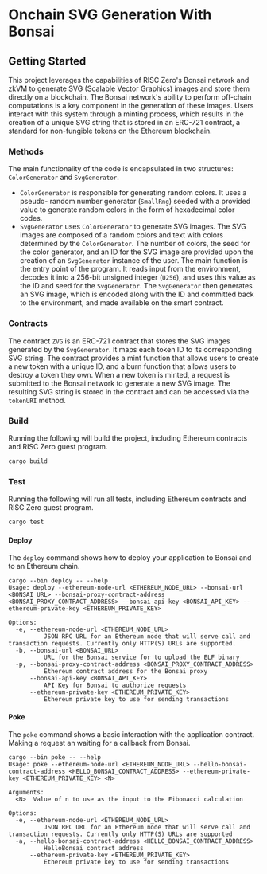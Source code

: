 # Onchain SVG Generation With Bonsai

## Getting Started

This project leverages the capabilities of RISC Zero's Bonsai network and zkVM
to generate SVG (Scalable Vector Graphics) images and store them directly on a
blockchain. The Bonsai network's ability to perform off-chain computations is a
key component in the generation of these images. Users interact with this system
through a minting process, which results in the creation of a unique SVG string
that is stored in an ERC-721 contract, a standard for non-fungible tokens on the
Ethereum blockchain.

### Methods

The main functionality of the code is encapsulated in two structures:
`ColorGenerator` and `SvgGenerator`.

- `ColorGenerator` is responsible for generating random colors. It uses a pseudo-
random number generator (`SmallRng`) seeded with a provided value to generate
random colors in the form of hexadecimal color codes.
- `SvgGenerator` uses `ColorGenerator` to generate SVG images. The SVG images are
composed of a random colors and text with colors determined by the `ColorGenerator`.
The number of colors, the seed for the color generator, and an ID for the SVG
image are provided upon the creation of an `SvgGenerator` instance of the user.
The main function is the entry point of the program. It reads input from the
environment, decodes it into a 256-bit unsigned integer (`U256`), and uses this
value as the ID and seed for the `SvgGenerator`. The `SvgGenerator` then generates
an SVG image, which is encoded along with the ID and committed back to the
environment, and made available on the smart contract.

### Contracts

The contract `ZVG` is an ERC-721 contract that stores the SVG images generated by
the `SvgGenerator`. It maps each token ID to its corresponding SVG string. The
contract provides a mint function that allows users to create a new token with
a unique ID, and a burn function that allows users to destroy a token they own.
When a new token is minted, a request is submitted to the Bonsai network to
generate a new SVG image. The resulting SVG string is stored in the contract
and can be accessed via the `tokenURI` method.

### Build

Running the following will build the project, including Ethereum contracts and
RISC Zero guest program.

```bash
cargo build
```

### Test

Running the following will run all tests, including Ethereum contracts and RISC Zero guest program.

```bash
cargo test
```

#### Deploy

The `deploy` command shows how to deploy your application to Bonsai and to an Ethereum chain.

```text
cargo --bin deploy -- --help
Usage: deploy --ethereum-node-url <ETHEREUM_NODE_URL> --bonsai-url <BONSAI_URL> --bonsai-proxy-contract-address <BONSAI_PROXY_CONTRACT_ADDRESS> --bonsai-api-key <BONSAI_API_KEY> --ethereum-private-key <ETHEREUM_PRIVATE_KEY>

Options:
  -e, --ethereum-node-url <ETHEREUM_NODE_URL>
          JSON RPC URL for an Ethereum node that will serve call and transaction requests. Currently only HTTP(S) URLs are supported.
  -b, --bonsai-url <BONSAI_URL>
          URL for the Bonsai service for to upload the ELF binary
  -p, --bonsai-proxy-contract-address <BONSAI_PROXY_CONTRACT_ADDRESS>
          Ethereum contract address for the Bonsai proxy
      --bonsai-api-key <BONSAI_API_KEY>
          API Key for Bonsai to authorize requests
      --ethereum-private-key <ETHEREUM_PRIVATE_KEY>
          Ethereum private key to use for sending transactions
```

#### Poke

The `poke` command shows a basic interaction with the application contract.
Making a request an waiting for a callback from Bonsai.

```text
cargo --bin poke -- --help
Usage: poke --ethereum-node-url <ETHEREUM_NODE_URL> --hello-bonsai-contract-address <HELLO_BONSAI_CONTRACT_ADDRESS> --ethereum-private-key <ETHEREUM_PRIVATE_KEY> <N>

Arguments:
  <N>  Value of n to use as the input to the Fibonacci calculation

Options:
  -e, --ethereum-node-url <ETHEREUM_NODE_URL>
          JSON RPC URL for an Ethereum node that will serve call and transaction requests. Currently only HTTP(S) URLs are supported
  -a, --hello-bonsai-contract-address <HELLO_BONSAI_CONTRACT_ADDRESS>
          HelloBonsai contract address
      --ethereum-private-key <ETHEREUM_PRIVATE_KEY>
          Ethereum private key to use for sending transactions
```

[Bonsai]: https://dev.bonsai.xyz/
[RISC Zero]: https://www.risczero.com/
[ethers]: https://docs.rs/ethers/latest/ethers/
[Cargo]: https://doc.rust-lang.org/cargo/
[RISC Zero examples]: https://github.com/risc0/risc0/tree/main/examples
[RISC-V]: https://www.risczero.com/docs/reference-docs/about-risc-v
[waitlist]: https://fmree464va4.typeform.com/to/t6hZD54Z
